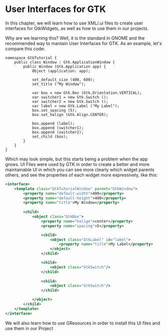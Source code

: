 # User Interfaces for GTK

In this chapter, we will learn how to use XML/.ui files to create user interfaces for GtkWidgets, as well as how to use them in our projects.

Why are we learning this? Well, it is the standard in GNOME and the recommended way to mantain User Interfaces for GTK. As an example, let's compare this code:

```vala
namespace GtkTutorial {
    public class Window : Gtk.ApplicationWindow {
        public Window (Gtk.Application app) {
            Object (application: app);

            set_default_size (400, 600);
            set_title ("My Window");

			var box = new Gtk.Box (Gtk.Orientation.VERTICAL);
			var switcher1 = new Gtk.Switch ();
			var switcher2 = new Gtk.Switch ();
			var label = new Gtk.Label ("My Label");
			box.set_spacing (5);
			box.set_halign (Gtk.Align.CENTER);

			box.append (label);
			box.append (switcher1);
			box.append (switcher2);
			set_child (box);
        }
    }
}
```

Which may look simple, but this starts being a problem when the app grows. UI Files were used by GTK in order to create a better and more maintainable UI in which you can see more clearly which widget parents others, and see the properties of each widget more expressively, like this:

```xml
<interface>
	<template class="GtkTutorialWindow" parent="GtkWindow">
		<property name="default-width">400</property>
		<property name="default-height">400</property>
		<property name="title">My Window</property>
	
		<child>
			<object class="GtkBox">
				<property name="halign">center</property>
				<property name="spacing">5</property>

				<child>
					<object class="GtkLabel" id="label">
						<property name="title">My Label</property>
					</object>
				</child>

				<child>
					<object class="GtkSwitch"/>
				</child>
			
				<child>
					<object class="GtkSwitch"/>
				</child>

			</object>
		</child>
	</template>
</interface>
```

We will also learn how to use GResources in order to install this UI files and use them in our Project